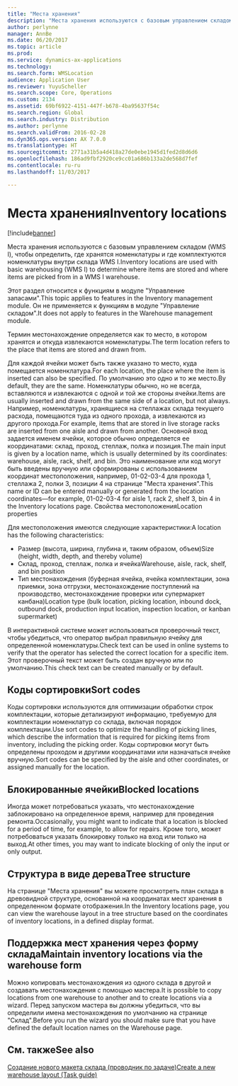 ```yaml
---
title: "Места хранения"
description: "Места хранения используются с базовым управлением складом (WMS I), чтобы определить, где хранятся номенклатуры и где комплектуются номенклатуры внутри склада WMS I."
author: perlynne
manager: AnnBe
ms.date: 06/20/2017
ms.topic: article
ms.prod: 
ms.service: dynamics-ax-applications
ms.technology: 
ms.search.form: WMSLocation
audience: Application User
ms.reviewer: YuyuScheller
ms.search.scope: Core, Operations
ms.custom: 2134
ms.assetid: 69bf6922-4151-447f-b678-4ba95637f54c
ms.search.region: Global
ms.search.industry: Distribution
ms.author: perlynne
ms.search.validFrom: 2016-02-28
ms.dyn365.ops.version: AX 7.0.0
ms.translationtype: HT
ms.sourcegitcommit: 2771a31b5a4d418a27de0ebe1945d1fed2d8d6d6
ms.openlocfilehash: 186ad9fbf2920ce9cc01a686b133a2de568d7fef
ms.contentlocale: ru-ru
ms.lasthandoff: 11/03/2017

---
```


# <a name="inventory-locations"></a><span data-ttu-id="06465-103">Места хранения</span><span class="sxs-lookup"><span data-stu-id="06465-103">Inventory locations</span></span>

[!include[banner](../includes/banner.md)]


<span data-ttu-id="06465-104">Места хранения используются с базовым управлением складом (WMS I), чтобы определить, где хранятся номенклатуры и где комплектуются номенклатуры внутри склада WMS I.</span><span class="sxs-lookup"><span data-stu-id="06465-104">Inventory locations are used with basic warehousing (WMS I) to determine where items are stored and where items are picked from in a WMS I warehouse.</span></span>

<span data-ttu-id="06465-105">Этот раздел относится к функциям в модуле "Управление запасами".</span><span class="sxs-lookup"><span data-stu-id="06465-105">This topic applies to features in the Inventory management module.</span></span> <span data-ttu-id="06465-106">Он не применяется к функциям в модуле "Управление складом".</span><span class="sxs-lookup"><span data-stu-id="06465-106">It does not apply to features in the Warehouse management module.</span></span>

<span data-ttu-id="06465-107">Термин местонахождение определяется как то место, в котором хранятся и откуда извлекаются номенклатуры.</span><span class="sxs-lookup"><span data-stu-id="06465-107">The term location refers to the place that items are stored and drawn from.</span></span>

<span data-ttu-id="06465-108">Для каждой ячейки может быть также указано то место, куда помещается номенклатура.</span><span class="sxs-lookup"><span data-stu-id="06465-108">For each location, the place where the item is inserted can also be specified.</span></span> <span data-ttu-id="06465-109">По умолчанию это одно и то же место.</span><span class="sxs-lookup"><span data-stu-id="06465-109">By default, they are the same.</span></span> <span data-ttu-id="06465-110">Номенклатуры обычно, но не всегда, вставляются и извлекаются с одной и той же стороны ячейки.</span><span class="sxs-lookup"><span data-stu-id="06465-110">Items are usually inserted and drawn from the same side of a location, but not always.</span></span> <span data-ttu-id="06465-111">Например, номенклатуры, хранящиеся на стеллажах склада текущего расхода, помещаются туда из одного прохода, а извлекаются из другого прохода.</span><span class="sxs-lookup"><span data-stu-id="06465-111">For example, items that are stored in live storage racks are inserted from one aisle and drawn from another.</span></span> <span data-ttu-id="06465-112">Основной вход задается именем ячейки, которое обычно определяется ее координатами: склад, проход, стеллаж, полка и позиция.</span><span class="sxs-lookup"><span data-stu-id="06465-112">The main input is given by a location name, which is usually determined by its coordinates: warehouse, aisle, rack, shelf, and bin.</span></span> <span data-ttu-id="06465-113">Это наименование или код могут быть введены вручную или сформированы с использованием координат местоположения, например, 01-02-03-4 для прохода 1, стеллажа 2, полки 3, позиции 4 на странице "Места хранения".</span><span class="sxs-lookup"><span data-stu-id="06465-113">This name or ID can be entered manually or generated from the location coordinates—for example, 01-02-03-4 for aisle 1, rack 2, shelf 3, bin 4 in the Inventory locations page.</span></span>
<span data-ttu-id="06465-114">Свойства местоположения</span><span class="sxs-lookup"><span data-stu-id="06465-114">Location properties</span></span>

<span data-ttu-id="06465-115">Для местоположения имеются следующие характеристики:</span><span class="sxs-lookup"><span data-stu-id="06465-115">A location has the following characteristics:</span></span>
-   <span data-ttu-id="06465-116">Размер (высота, ширина, глубина и, таким образом, объем)</span><span class="sxs-lookup"><span data-stu-id="06465-116">Size (height, width, depth, and thereby volume)</span></span>
-   <span data-ttu-id="06465-117">Склад, проход, стеллаж, полка и ячейка</span><span class="sxs-lookup"><span data-stu-id="06465-117">Warehouse, aisle, rack, shelf, and bin position</span></span>
-   <span data-ttu-id="06465-118">Тип местонахождения (буферная ячейка, ячейка комплектации, зона приемки, зона отгрузки, местонахождение поступлений на производство, местонахождение проверки или супермаркет канбана)</span><span class="sxs-lookup"><span data-stu-id="06465-118">Location type (bulk location, picking location, inbound dock, outbound dock, production input location, inspection location, or kanban supermarket)</span></span>

<span data-ttu-id="06465-119">В интерактивной системе может использоваться проверочный текст, чтобы убедиться, что оператор выбрал правильную ячейку для определенной номенклатуры.</span><span class="sxs-lookup"><span data-stu-id="06465-119">Check text can be used in online systems to verify that the operator has selected the correct location for a specific item.</span></span> <span data-ttu-id="06465-120">Этот проверочный текст может быть создан вручную или по умолчанию.</span><span class="sxs-lookup"><span data-stu-id="06465-120">This check text can be created manually or by default.</span></span>

## <a name="sort-codes"></a><span data-ttu-id="06465-121">Коды сортировки</span><span class="sxs-lookup"><span data-stu-id="06465-121">Sort codes</span></span>
<span data-ttu-id="06465-122">Коды сортировки используются для оптимизации обработки строк комплектации, которые детализируют информацию, требуемую для комплектации номенклатур со склада, включая порядок комплектации.</span><span class="sxs-lookup"><span data-stu-id="06465-122">Use sort codes to optimize the handling of picking lines, which describe the information that is required for picking items from inventory, including the picking order.</span></span> <span data-ttu-id="06465-123">Коды сортировки могут быть определены проходом и другими координатами или назначаться ячейке вручную.</span><span class="sxs-lookup"><span data-stu-id="06465-123">Sort codes can be specified by the aisle and other coordinates, or assigned manually for the location.</span></span>

## <a name="blocked-locations"></a><span data-ttu-id="06465-124">Блокированные ячейки</span><span class="sxs-lookup"><span data-stu-id="06465-124">Blocked locations</span></span>
<span data-ttu-id="06465-125">Иногда может потребоваться указать, что местонахождение заблокировано на определенное время, например для проведения ремонта.</span><span class="sxs-lookup"><span data-stu-id="06465-125">Occasionally, you might want to indicate that a location is blocked for a period of time, for example, to allow for repairs.</span></span> <span data-ttu-id="06465-126">Кроме того, может потребоваться указать блокировку только на вход или только на выход.</span><span class="sxs-lookup"><span data-stu-id="06465-126">At other times, you may want to indicate blocking of only the input or only output.</span></span>

## <a name="tree-structure"></a><span data-ttu-id="06465-127">Структура в виде дерева</span><span class="sxs-lookup"><span data-stu-id="06465-127">Tree structure</span></span>

<span data-ttu-id="06465-128">На странице "Места хранения" вы можете просмотреть план склада в древовидной структуре, основанной на координатах мест хранения в определенном формате отображения.</span><span class="sxs-lookup"><span data-stu-id="06465-128">In the Inventory locations page, you can view the warehouse layout in a tree structure based on the coordinates of inventory locations, in a defined display format.</span></span>

## <a name="maintain-inventory-locations-via-the-warehouse-form"></a><span data-ttu-id="06465-129">Поддержка мест хранения через форму склада</span><span class="sxs-lookup"><span data-stu-id="06465-129">Maintain inventory locations via the warehouse form</span></span>

<span data-ttu-id="06465-130">Можно копировать местонахождения из одного склада в другой и создавать местонахождения с помощью мастера.</span><span class="sxs-lookup"><span data-stu-id="06465-130">It is possible to copy locations from one warehouse to another and to create locations via a wizard.</span></span> <span data-ttu-id="06465-131">Перед запуском мастера вы должны убедиться, что вы определили имена местонахождения по умолчанию на странице "Склад".</span><span class="sxs-lookup"><span data-stu-id="06465-131">Before you run the wizard you should make sure that you have defined the default location names on the Warehouse page.</span></span>



<a name="see-also"></a><span data-ttu-id="06465-132">См. также</span><span class="sxs-lookup"><span data-stu-id="06465-132">See also</span></span>
--------

[<span data-ttu-id="06465-133">Создание нового макета склада (проводник по задаче)</span><span class="sxs-lookup"><span data-stu-id="06465-133">Create a new warehouse layout (Task guide)</span></span>](tasks/create-new-warehouse-layout.md)

